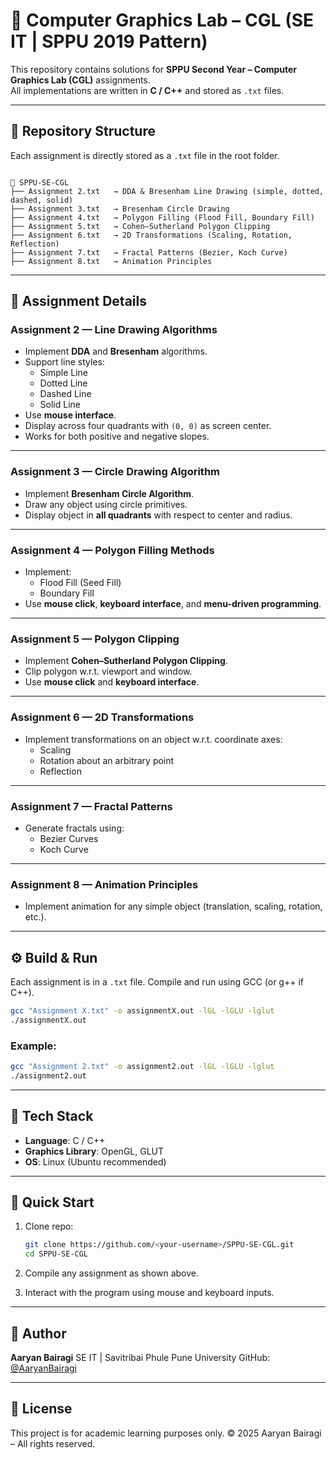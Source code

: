 # 🎨 Computer Graphics Lab – CGL (SE IT | SPPU 2019 Pattern)

This repository contains solutions for **SPPU Second Year – Computer Graphics Lab (CGL)** assignments.  
All implementations are written in **C / C++** and stored as `.txt` files.  

---

## 📂 Repository Structure  

Each assignment is directly stored as a `.txt` file in the root folder.  

```

📂 SPPU-SE-CGL
├── Assignment 2.txt   → DDA & Bresenham Line Drawing (simple, dotted, dashed, solid)
├── Assignment 3.txt   → Bresenham Circle Drawing
├── Assignment 4.txt   → Polygon Filling (Flood Fill, Boundary Fill)
├── Assignment 5.txt   → Cohen–Sutherland Polygon Clipping
├── Assignment 6.txt   → 2D Transformations (Scaling, Rotation, Reflection)
├── Assignment 7.txt   → Fractal Patterns (Bezier, Koch Curve)
├── Assignment 8.txt   → Animation Principles

````

---

## 📌 Assignment Details  

### Assignment 2 — Line Drawing Algorithms  
* Implement **DDA** and **Bresenham** algorithms.  
* Support line styles:  
  - Simple Line  
  - Dotted Line  
  - Dashed Line  
  - Solid Line  
* Use **mouse interface**.  
* Display across four quadrants with `(0, 0)` as screen center.  
* Works for both positive and negative slopes.  

---

### Assignment 3 — Circle Drawing Algorithm  
* Implement **Bresenham Circle Algorithm**.  
* Draw any object using circle primitives.  
* Display object in **all quadrants** with respect to center and radius.  

---

### Assignment 4 — Polygon Filling Methods  
* Implement:  
  - Flood Fill (Seed Fill)  
  - Boundary Fill  
* Use **mouse click**, **keyboard interface**, and **menu-driven programming**.  

---

### Assignment 5 — Polygon Clipping  
* Implement **Cohen–Sutherland Polygon Clipping**.  
* Clip polygon w.r.t. viewport and window.  
* Use **mouse click** and **keyboard interface**.  

---

### Assignment 6 — 2D Transformations  
* Implement transformations on an object w.r.t. coordinate axes:  
  - Scaling  
  - Rotation about an arbitrary point  
  - Reflection  

---

### Assignment 7 — Fractal Patterns  
* Generate fractals using:  
  - Bezier Curves  
  - Koch Curve  

---

### Assignment 8 — Animation Principles  
* Implement animation for any simple object (translation, scaling, rotation, etc.).  

---

## ⚙️ Build & Run  

Each assignment is in a `.txt` file. Compile and run using GCC (or g++ if C++).  

```bash
gcc "Assignment X.txt" -o assignmentX.out -lGL -lGLU -lglut
./assignmentX.out
````

### Example:

```bash
gcc "Assignment 2.txt" -o assignment2.out -lGL -lGLU -lglut
./assignment2.out
```

---

## 🔧 Tech Stack

* **Language**: C / C++
* **Graphics Library**: OpenGL, GLUT
* **OS**: Linux (Ubuntu recommended)

---

## 🚀 Quick Start

1. Clone repo:

   ```bash
   git clone https://github.com/<your-username>/SPPU-SE-CGL.git
   cd SPPU-SE-CGL
   ```
2. Compile any assignment as shown above.
3. Interact with the program using mouse and keyboard inputs.

---

## 🙌 Author

**Aaryan Bairagi**
SE IT | Savitribai Phule Pune University
GitHub: [@AaryanBairagi](https://github.com/AaryanBairagi)

---

## 📌 License

This project is for academic learning purposes only.
© 2025 Aaryan Bairagi – All rights reserved.


